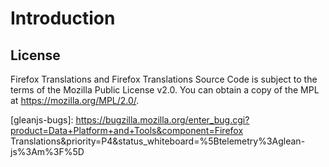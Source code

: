 # Introduction

## License

Firefox Translations and Firefox Translations Source Code is subject to the terms of the Mozilla Public License v2.0.
You can obtain a copy of the MPL at <https://mozilla.org/MPL/2.0/>.

[gleanjs-bugs]: https://bugzilla.mozilla.org/enter_bug.cgi?product=Data+Platform+and+Tools&component=Firefox Translations&priority=P4&status_whiteboard=%5Btelemetry%3Aglean-js%3Am%3F%5D
